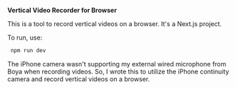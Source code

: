 __Vertical Video Recorder for Browser__

This is a tool to record vertical videos on a browser. It's a Next.js project.

To run, use:
```javascript
 npm run dev
```

The iPhone camera wasn't supporting my external wired microphone from Boya when recording videos. 
So, I wrote this to utilize the iPhone continuity camera and record vertical videos on a browser.
